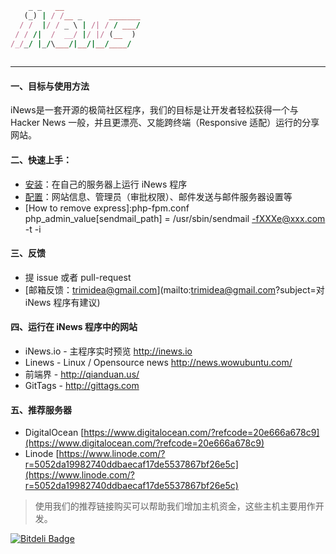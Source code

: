```ruby
    _ _   __                 
   (_) | / /__ _      _______
  / /  |/ / _ \ | /| / / ___/
 / / /|  /  __/ |/ |/ (__  ) 
/_/_/ |_/\___/|__/|__/____/  
                             
```                         

-----------------------


#### 一、目标与使用方法

iNews是一套开源的极简社区程序，我们的目标是让开发者轻松获得一个与 Hacker News 一般，并且更漂亮、又能跨终端（Responsive 适配）运行的分享网站。

#### 二、快速上手：

- [安装](./docs/01-Install.md)：在自己的服务器上运行 iNews 程序
- [配置](./docs/02-Setup.md)：网站信息、管理员（审批权限）、邮件发送与邮件服务器设置等
- [How to remove express]:php-fpm.conf php_admin_value[sendmail_path] = /usr/sbin/sendmail -fXXXe@xxx.com -t -i

#### 三、反馈

- 提 issue 或者 pull-request
- [邮箱反馈：trimidea@gmail.com](mailto:trimidea@gmail.com?subject=对 iNews 程序有建议)

#### 四、运行在 iNews 程序中的网站

- iNews.io - 主程序实时预览 http://inews.io
- Linews - Linux / Opensource news http://news.wowubuntu.com/
- 前端界 - http://qianduan.us/
- GitTags - http://gittags.com

#### 五、推荐服务器

- DigitalOcean [https://www.digitalocean.com/?refcode=20e666a678c9](https://www.digitalocean.com/?refcode=20e666a678c9)
- Linode [https://www.linode.com/?r=5052da19982740ddbaecaf17de5537867bf26e5c](https://www.linode.com/?r=5052da19982740ddbaecaf17de5537867bf26e5c)

> 使用我们的推荐链接购买可以帮助我们增加主机资金，这些主机主要用作开发。


[![Bitdeli Badge](https://d2weczhvl823v0.cloudfront.net/Trimidea/inews/trend.png)](https://bitdeli.com/free "Bitdeli Badge")
